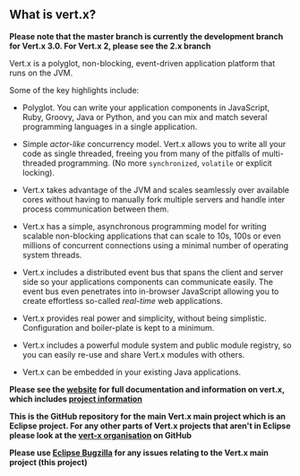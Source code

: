 ## What is vert.x?

**Please note that the master branch is currently the development branch for Vert.x 3.0. For Vert.x 2, please see the 2.x branch**

Vert.x is a polyglot, non-blocking, event-driven application platform that runs on the JVM.

Some of the key highlights include:

* Polyglot. You can write your application components in JavaScript, Ruby, Groovy, Java or Python, and you can mix and match several programming languages in a single application.

* Simple *actor-like* concurrency model. Vert.x allows you to write all your code as single threaded, freeing you from many of the pitfalls of multi-threaded programming. (No more `synchronized`, `volatile` or explicit locking).

* Vert.x takes advantage of the JVM and scales seamlessly over available cores without having to manually fork multiple servers and handle inter process communication between them.

* Vert.x has a simple, asynchronous programming model for writing scalable non-blocking applications that can scale to 10s, 100s or even millions of concurrent connections using a minimal number of operating system threads.

* Vert.x includes a distributed event bus that spans the client and server side so your applications components can communicate easily. The event bus even penetrates into in-browser JavaScript allowing you to create effortless so-called *real-time* web applications.

* Vert.x provides real power and simplicity, without being simplistic. Configuration and boiler-plate is kept to a minimum.

* Vert.x includes a powerful module system and public module registry, so you can easily re-use and share Vert.x modules with others.

* Vert.x can be embedded in your existing Java applications.

**Please see the [website](http://vertx.io/) for full documentation and information on vert.x, which includes [project information](http://vertx.io/community.html)**

**This is the GitHub repository for the main Vert.x main project which is an Eclipse project. For any other parts of Vert.x projects that aren't in Eclipse please look at the [vert-x organisation](https://github.com/vert-x/) on GitHub**

**Please use [Eclipse Bugzilla](https://bugs.eclipse.org/bugs/enter_bug.cgi?product=Vertx) for any issues relating to the Vert.x main project (this project)**

